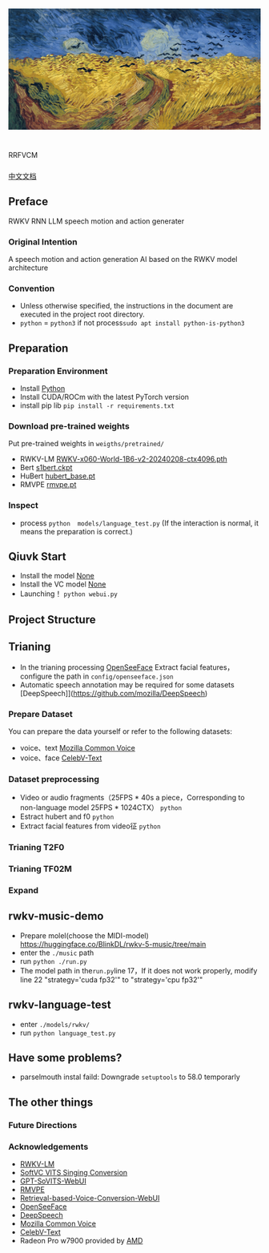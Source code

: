 #
![RRFVCM](assets/logo.jpg)

#
RRFVCM

###
[中文文档](./README-ch.md)

## Preface
RWKV RNN LLM speech motion and action generater
### Original Intention
A speech motion and action generation AI based on the RWKV model architecture
### Convention
- Unless otherwise specified, the instructions in the document are executed in the project root directory.
- ```python``` = ```python3```  if not process```sudo apt install python-is-python3```
## Preparation

### Preparation Environment
- Install [Python](https://python.org)
- Install CUDA/ROCm with the latest PyTorch version
- install pip lib ```pip install -r requirements.txt```

### Download pre-trained weights
Put pre-trained weights in ```weigths/pretrained/```
- RWKV-LM [RWKV-x060-World-1B6-v2-20240208-ctx4096.pth](https://huggingface.co/BlinkDL/rwkv-6-world/resolve/main/RWKV-x060-World-1B6-v2-20240208-ctx4096.pth)
- Bert [s1bert.ckpt](https://huggingface.co/lj1995/GPT-SoVITS/resolve/main/s1bert25hz-2kh-longer-epoch%3D68e-step%3D50232.ckpt)
- HuBert [hubert_base.pt](https://huggingface.co/lj1995/VoiceConversionWebUI/resolve/main/hubert_base.pt)
- RMVPE [rmvpe.pt](https://huggingface.co/lj1995/VoiceConversionWebUI/resolve/main/rmvpe.pt)

### Inspect
- process ```python  models/language_test.py```    (If the interaction is normal, it means the preparation is correct.)

## Qiuvk Start
- Install the model [None](https://nothing)
- Install  the VC model [None](https://nothing)
- Launching！ ```python webui.py```

## Project Structure

## Trianing
- In the trianing processing [OpenSeeFace](https://github.com/emilianavt/OpenSeeFace/releases) Extract facial features，configure the path in ```config/openseeface.json``` 
- Automatic speech annotation may be required for some datasets [DeepSpeech]](https://github.com/mozilla/DeepSpeech)

### Prepare Dataset 
You can prepare the data yourself or refer to the following datasets:
- voice、text [Mozilla Common Voice](https://commonvoice.mozilla.org/zh-CN)
- voice、face [CelebV-Text](https://github.com/celebv-text/CelebV-Text)

### Dataset preprocessing
- Video or audio fragments（25FPS * 40s a piece，Corresponding to non-language model 25FPS * 1024CTX） ```python ```
- Estract hubert and f0 ```python ```
- Extract facial features from video征 ```python ```

### Trianing T2F0

### Trianing TF02M

### Expand
rwkv-music-demo
--
- Prepare molel(choose the MIDI-model)
https://huggingface.co/BlinkDL/rwkv-5-music/tree/main
- enter the ```./music``` path
- run ```python ./run.py```
- The model path in the```run.py```line 17，If it does not work properly, modify line 22 "strategy='cuda fp32'" to "strategy='cpu fp32'"

rwkv-language-test
--
- enter ```./models/rwkv/```
- run ```python language_test.py```

## Have some problems?
- parselmouth instal faild: Downgrade ```setuptools```  to 58.0 temporarly

## The other things

### Future Directions

### Acknowledgements
- [RWKV-LM](https://github.com/BlinkDL/RWKV-LM)
- [SoftVC VITS Singing Conversion](https://github.com/justinjohn0306/so-vits-svc-4.0/tree/4.0-v2)
- [GPT-SoVITS-WebUI](https://github.com/RVC-Boss/GPT-SoVITS)
- [RMVPE](https://github.com/Dream-High/RMVPE)
- [Retrieval-based-Voice-Conversion-WebUI](https://github.com/RVC-Project/Retrieval-based-Voice-Conversion-WebUI)
- [OpenSeeFace](https://github.com/emilianavt/OpenSeeFace)
- [DeepSpeech](https://github.com/mozilla/DeepSpeech)
- [Mozilla Common Voice](https://commonvoice.mozilla.org/zh-CN)
- [CelebV-Text](https://github.com/celebv-text/CelebV-Text)
- Radeon Pro w7900 provided by [AMD](https://amd.com) 
